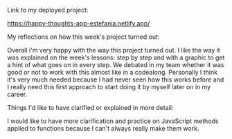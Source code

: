 Link to my deployed project:

https://happy-thoughts-app-estefania.netlify.app/

My reflections on how this week's project turned out:

Overall i'm very happy with the way this project turned out. I like the way it was explained on the week's lessons: step by step and with a graphic to get a hint of what goes on in every step. We debated in my team whether it was good or not to work with this almost like in a codealong. Personally I think it's very much needed because I had never seen how this works before and I really need this first approach to start doing it by myself later on in my career.

Things I'd like to have clarified or explained in more detail:

I would like to have more clarification and practice on JavaScript methods applied to functions because I can't always really make them work.
